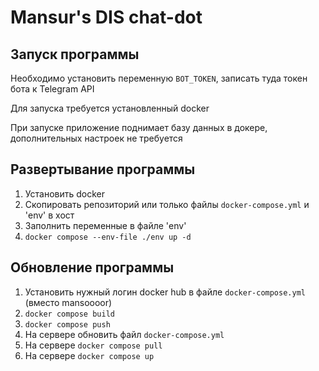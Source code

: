 # Mansur's DIS chat-dot

## Запуск программы

Необходимо установить переменную `BOT_TOKEN`, записать туда токен бота к Telegram API

Для запуска требуется установленный docker

При запуске приложение поднимает базу данных в докере, дополнительных настроек не требуется

## Развертывание программы

1. Установить docker 
2. Скопировать репозиторий или только файлы `docker-compose.yml` и 'env' в хост
3. Заполнить переменные в файле 'env'
4. `docker compose --env-file ./env up -d`

## Обновление программы

1. Установить нужный логин docker hub в файле `docker-compose.yml` (вместо mansoooor)
2. `docker compose build`
3. `docker compose push`
4. На сервере обновить файл `docker-compose.yml`
5. На сервере `docker compose pull`
6. На сервере `docker compose up`
